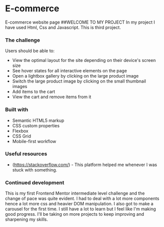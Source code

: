 # E-commerce 
 E-commerce website page
 ##WELCOME TO MY PROJECT
In my project I have used Html, Css and Javascript.
This is third project.

### The challenge

Users should be able to:

- View the optimal layout for the site depending on their device's screen size
- See hover states for all interactive elements on the page
- Open a lightbox gallery by clicking on the large product image
- Switch the large product image by clicking on the small thumbnail images
- Add items to the cart
- View the cart and remove items from it

### Built with

- Semantic HTML5 markup
- CSS custom properties
- Flexbox
- CSS Grid
- Mobile-first workflow

### Useful resources

- (https://stackoverflow.com/) - This platform helped me whenever I was stuck with something.

### Continued development

This is my first Frontend Mentor intermediate level challenge and the change of pace was quite evident. I had to deal with a lot more components hence a lot more css and heavier DOM manipulation. I also got to make a carousel for the first time. I still have a lot to learn but I feel like I'm making good progress. I'll be taking on more projects to keep improving and sharpening my skills.



